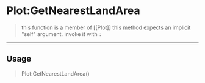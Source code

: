 # Plot:GetNearestLandArea
> this function is a member of [[Plot]]
> this method expects an implicit "self" argument. invoke it with `:`
-----
## Usage
> Plot:GetNearestLandArea()
